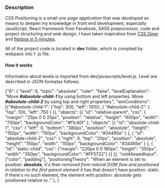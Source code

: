 ### Description
CSS Positioning is a small *one page application* that was developed as means to deepen my knowledge in front end development, especially
JavaScript, React framework from Facebook, SASS preprocessor, code and project structuring and web design.
I have taken inspiration from [CSS Diner](http://flukeout.github.io/) and [flexbox in  5 minutes](http://flexboxin5.com/).

All of the project code is located in **dev** folder, which is complied by webpack into 1 .js file.

#### How it works
Information about levels is imported from dev/javascripts/level.js. Level are described in JSON formatas follows:


{"6":
{
        "level": 6,
        "topic": "absolute",
        "ruler": "false",
        "levelExplanation": "Move *__#absolute-child-1__* by using bottom and left properties. Move *__#absolute-child-2__* by using top and right properties.",
        "winConditions": [{"#absolute-child-1": {"top": 300, "left": 100}}, {
            "#absolute-child-2": {
                "top": 100,
                "left": 750
            }
        }],
        "objects": [{
            "id": "relative-parent",
            "css": {
                "margin": "25px 0 0 25px",
                "position": "relative",
                "height": "600px",
                "width": "700px",
                "backgroundColor": "#f1c40f"
            },
            "objects": [{
                "id": "absolute-child-1",
                "css": {
                    "left": 0,
                    "bottom": "380px",
                    "position": "absolute",
                    "height": "150px",
                    "width": "150px",
                    "backgroundColor": "#34495e"
                }
            }, {
                "id": "absolute-child-2",
                "css": {
                    "right": 0,
                    "top": "20px",
                    "position": "absolute",
                    "height": "150px",
                    "width": "150px",
                    "backgroundColor": "#34495e"
                }
            }, {
                "id": "static-child",
                "css": {"margin": "220px 0 0 160px", "height": "350px", "width": "350px", "backgroundColor": "#FF5722"}
            }]
        }],
        "notAllowedInput": ["color", "padding"],
        "positioningTheory": "When an element is set to position: __absolute__, it's then *removed from natural DOM flow and positioned in relation to the first _parent_ element* it has that doesn't have position: static. If there's no such element, the element with position: absolute gets positioned relative to <html>."
    },
    }
